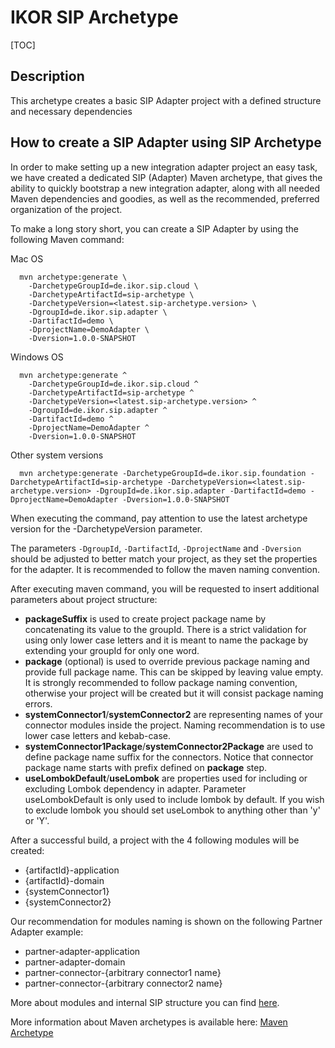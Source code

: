 # IKOR SIP Archetype

[TOC]

## Description

This archetype creates a basic SIP Adapter project with a defined structure and necessary dependencies

## How to create a SIP Adapter using SIP Archetype

In order to make setting up a new integration adapter project an easy task, we have created a dedicated SIP (Adapter) Maven archetype, that gives the ability to quickly bootstrap a new integration adapter, along with all needed Maven dependencies and goodies, as well as the recommended, preferred organization of the project.

To make a long story short, you can create a SIP Adapter by using the following Maven command:


Mac OS
```shell
  mvn archetype:generate \
    -DarchetypeGroupId=de.ikor.sip.cloud \
    -DarchetypeArtifactId=sip-archetype \
    -DarchetypeVersion=<latest.sip-archetype.version> \
    -DgroupId=de.ikor.sip.adapter \
    -DartifactId=demo \
    -DprojectName=DemoAdapter \
    -Dversion=1.0.0-SNAPSHOT
```

Windows OS
```shell
  mvn archetype:generate ^
    -DarchetypeGroupId=de.ikor.sip.cloud ^
    -DarchetypeArtifactId=sip-archetype ^
    -DarchetypeVersion=<latest.sip-archetype.version> ^
    -DgroupId=de.ikor.sip.adapter ^
    -DartifactId=demo ^
    -DprojectName=DemoAdapter ^
    -Dversion=1.0.0-SNAPSHOT
```

Other system versions
```shell
  mvn archetype:generate -DarchetypeGroupId=de.ikor.sip.foundation -DarchetypeArtifactId=sip-archetype -DarchetypeVersion=<latest.sip-archetype.version> -DgroupId=de.ikor.sip.adapter -DartifactId=demo -DprojectName=DemoAdapter -Dversion=1.0.0-SNAPSHOT
```

When executing the command, pay attention to use the latest archetype version for the -DarchetypeVersion parameter.

The parameters `-DgroupId`, `-DartifactId`, `-DprojectName` and `-Dversion` should be adjusted to better match your project,
as they set the properties for the adapter. It is recommended to follow the maven naming convention.

After executing maven command, you will be requested to insert additional parameters about project structure:

- **packageSuffix** is used to create project package name by concatenating its value to the groupId. There is a strict validation
  for using only lower case letters and it is meant to name the package by extending your groupId for only one word.
- **package** (optional) is used to override previous package naming and provide full package name. This can be skipped by leaving value empty.
  It is strongly recommended to follow package naming convention, otherwise your project will be created but it will consist
  package naming errors.
- **systemConnector1**/**systemConnector2** are representing names of your connector modules inside the project. Naming recommendation is to use lower case letters and kebab-case.
- **systemConnector1Package**/**systemConnector2Package** are used to define package name suffix for the connectors. Notice that
  connector package name starts with prefix defined on **package** step.
- **useLombokDefault**/**useLombok** are properties used for including or excluding Lombok dependency in adapter.
  Parameter useLombokDefault is only used to include lombok by default. If you wish to exclude lombok you should set 
  useLombok to anything other than 'y' or 'Y'.

After a successful build, a project with the 4 following modules will be created:

- {artifactId}-application
- {artifactId}-domain
- {systemConnector1}
- {systemConnector2}

Our recommendation for modules naming is shown on the following Partner Adapter example:

- partner-adapter-application
- partner-adapter-domain
- partner-connector-{arbitrary connector1 name}
- partner-connector-{arbitrary connector2 name}

More about modules and internal SIP structure you can find [here](./README.md).

More information about Maven archetypes is available here:
[Maven Archetype](https://maven.apache.org/guides/introduction/introduction-to-archetypes.html)
